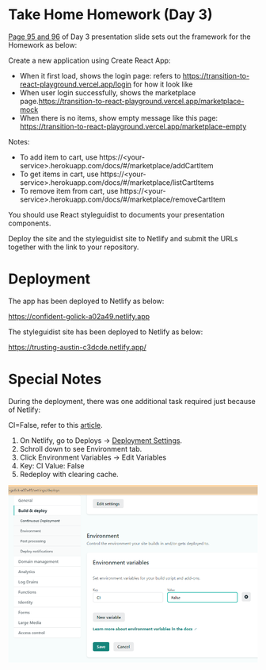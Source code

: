 
 

# Take Home Homework (Day 3)

<a href="./Day 3 homework.pdf">Page 95 and 96</a> of Day 3 presentation slide sets out the framework for the Homework as below:


Create a new application using Create React App:
- When it first load, shows the login page: refers to https://transition-to-react-playground.vercel.app/login for how it look like
- When user login successfully, shows the marketplace page.https://transition-to-react-playground.vercel.app/marketplace-mock
- When there is no items, show empty message like this page: https://transition-to-react-playground.vercel.app/marketplace-empty

Notes:
- To add item to cart, use https://\<your-service>.herokuapp.com/docs/#/marketplace/addCartItem
- To get items in cart, use https://\<your-service>.herokuapp.com/docs/#/marketplace/listCartItems
- To remove item from cart, use https://\<your-service>.herokuapp.com/docs/#/marketplace/removeCartItem

You should use React styleguidist to documents your presentation components.

Deploy the site and the styleguidist site to Netlify and submit the URLs together with the link to your repository.
 
# Deployment

The app has been deployed to Netlify as below:

https://confident-golick-a02a49.netlify.app 
 
The styleguidist site has been deployed to Netlify as below:

https://trusting-austin-c3dcde.netlify.app/ 
 
# Special Notes

During the deployment, there was one additional task required just because of Netlify:

CI=False, refer to this [article](https://stackoverflow.com/questions/62415804/how-to-prevent-netlify-from-treating-warnings-as-errors-because-process-env-ci).

1. On Netlify, go to Deploys -> [Deployment Settings](https://app.netlify.com/sites/confident-golick-a02a49/settings/deploys).
1. Schroll down to see Environment tab.
1. Click Environment Variables -> Edit Variables
1. Key: CI Value: False
1. Redeploy with clearing cache.
 
![CI=False setting on Netlify](./CIFalse.png)
